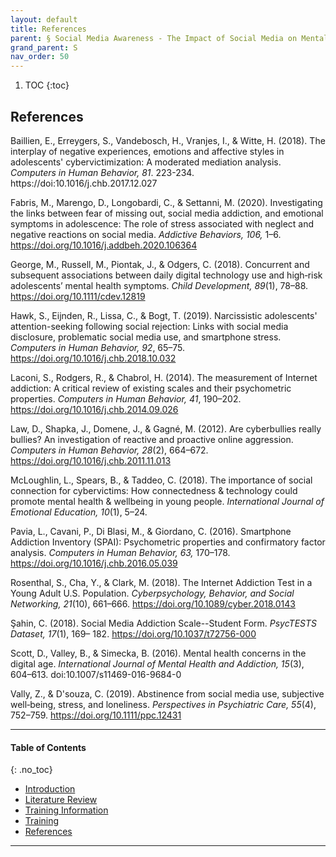 ```yaml
---
layout: default
title: References
parent: § Social Media Awareness - The Impact of Social Media on Mental Health  
grand_parent: S 
nav_order: 50 
---
```

<style>
.dont-break-out {
  /* These are technically the same, but use both */
  overflow-wrap: break-word;
  word-wrap: break-word;

     -ms-word-break: break-all;
  /* This is the dangerous one in WebKit, as it breaks things wherever */
  word-break: break-all;
  /* Instead use this non-standard one: */
  word-break: break-word;
}

.youtube-container {
    position: relative;
    width: 100%;
    height: 0;
    padding-bottom: 56.25%;
}
.youtube-video {
    position: absolute;
    top: 0;
    left: 0;
    width: 100%;
    height: 100%;
}

</style>

<div class="dont-break-out" markdown="1">

1. TOC
{:toc}

## References
Baillien, E., Erreygers, S., Vandebosch, H., Vranjes, I., & Witte, H. (2018). The interplay of negative experiences, emotions and affective styles in adolescents' cybervictimization: A moderated mediation analysis. *Computers in Human Behavior, 81*. 223-234. https://doi:10.1016/j.chb.2017.12.027 

Fabris, M., Marengo, D., Longobardi, C., & Settanni, M. (2020). Investigating the links between fear of missing out, social media addiction, and emotional symptoms in adolescence: The role of stress associated with neglect and negative reactions on social media. *Addictive Behaviors, 106,* 1–6. https://doi.org/10.1016/j.addbeh.2020.106364 

George, M., Russell, M., Piontak, J., & Odgers, C. (2018). Concurrent and subsequent associations between daily digital technology use and high‐risk adolescents’ mental health symptoms. *Child Development, 89*(1), 78–88. https://doi.org/10.1111/cdev.12819 

Hawk, S., Eijnden, R., Lissa, C., & Bogt, T. (2019). Narcissistic adolescents' attention-seeking following social rejection: Links with social media disclosure, problematic social media use, and smartphone stress. *Computers in Human Behavior, 92*, 65–75. https://doi.org/10.1016/j.chb.2018.10.032 

Laconi, S., Rodgers, R., & Chabrol, H. (2014). The measurement of Internet addiction: A critical review of existing scales and their psychometric properties. *Computers in Human Behavior, 41*, 190–202. https://doi.org/10.1016/j.chb.2014.09.026 

Law, D., Shapka, J., Domene, J., & Gagné, M. (2012). Are cyberbullies really bullies? An investigation of reactive and proactive online aggression. *Computers in Human Behavior, 28*(2), 664–672. https://doi.org/10.1016/j.chb.2011.11.013 

McLoughlin, L., Spears, B., & Taddeo, C. (2018). The importance of social connection for cybervictims: How connectedness & technology could promote mental health & wellbeing in young people. *International Journal of Emotional Education, 10*(1), 5–24. 

Pavia, L., Cavani, P., Di Blasi, M., & Giordano, C. (2016). Smartphone Addiction Inventory (SPAI): Psychometric properties and confirmatory factor analysis. *Computers in Human Behavior, 63,* 170–178. https://doi.org/10.1016/j.chb.2016.05.039 

Rosenthal, S., Cha, Y., & Clark, M. (2018). The Internet Addiction Test in a Young Adult U.S. Population. *Cyberpsychology, Behavior, and Social Networking, 21*(10), 661–666. https://doi.org/10.1089/cyber.2018.0143 

Şahin, C. (2018). Social Media Addiction Scale--Student Form. *PsycTESTS Dataset, 17*(1), 169– 182. https://doi.org/10.1037/t72756-000 

Scott, D., Valley, B., & Simecka, B. (2016). Mental health concerns in the digital age. *International Journal of Mental Health and Addiction, 15*(3), 604–613. doi:10.1007/s11469-016-9684-0 

Vally, Z., & D'souza, C. (2019). Abstinence from social media use, subjective well‐being, stress, and loneliness. *Perspectives in Psychiatric Care, 55*(4), 752–759. https://doi.org/10.1111/ppc.12431

***

#### Table of Contents
{: .no_toc}

<ul><li> <a href="/docs/S/social-media-awareness-the-impact-of-social-media-on-mental-health-1/">Introduction</a></li><li> <a href="/docs/S/social-media-awareness-the-impact-of-social-media-on-mental-health-2/">Literature Review</a></li><li> <a href="/docs/S/social-media-awareness-the-impact-of-social-media-on-mental-health-3/">Training Information</a></li><li> <a href="/docs/S/social-media-awareness-the-impact-of-social-media-on-mental-health-4/">Training</a></li><li> <a href="/docs/S/social-media-awareness-the-impact-of-social-media-on-mental-health-5/">References</a></li></ul>

***

</div>
